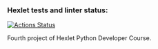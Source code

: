 ### Hexlet tests and linter status:
[![Actions Status](https://github.com/CaptainCollie/python-project-lvl4/workflows/hexlet-check/badge.svg)](https://github.com/CaptainCollie/python-project-lvl4/actions)


Fourth project of Hexlet Python Developer Course.
